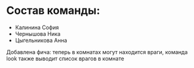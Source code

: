 # Состав команды:
- Калинина София
- Чернышова Ника
- Цыгельникова Анна

Добавлена фича: теперь в комнатах могут находится враги, команда look также выводит список врагов в комнате
